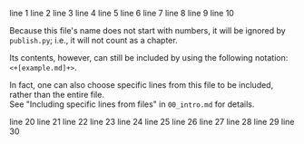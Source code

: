 line 1
line 2
line 3
line 4
line 5
line 6
line 7
line 8
line 9
line 10

Because this file's name does not start with numbers, it will be ignored by `publish.py`; i.e., it will not count as a chapter.

Its contents, however, can still be included by using the following notation: `<+[example.md]+>`.

In fact, one can also choose specific lines from this file to be included, rather than the entire file.  
See "Including specific lines from files" in `00_intro.md` for details.


line 20
line 21
line 22
line 23
line 24
line 25
line 26
line 27
line 28
line 29
line 30

